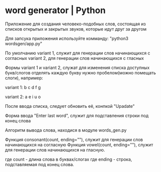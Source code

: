 # word generator | Python
Приложение для создания человеко-подобных слов, состоящая из списков открытых и закрытых звуков, которые идут друг за другом

Для запсука приложения используйте комманду: "python3 wordsgen/app.py"

По умолчанию variant 1, служит для генерации слов начинающихся с согласных
variant 2, для генерации слов начинающихся с гласных

Формы variant 1 и variant 2, служат для изменения списка доступных букв/слогов
отделять каждую букву нужно пробелом(можно помещать слоги), например:

variant 1: 
b c d f g


variant 2: 
a e i u o

После ввода списка, следует обновить её, конпкой "Upadate"

Форма ввода "Enter last word", служит для подставления строки под конец слова


Алгоритм вывода слова, находися в модуле words_gen.py

Функция consonant(count, ending=""), служит для генерации слов начинающихся на согласную
Функция vowel(count, ending=""), служит для генерации слов начинающихся на гласную.

где count - длина слова в буквах/слогах
где ending - строка, подставляемая под конец слова.
